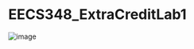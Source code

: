 # EECS348_ExtraCreditLab1
![image](https://user-images.githubusercontent.com/123856194/219904465-770583db-0f3a-4ae3-8764-8c396407aa8d.png)
